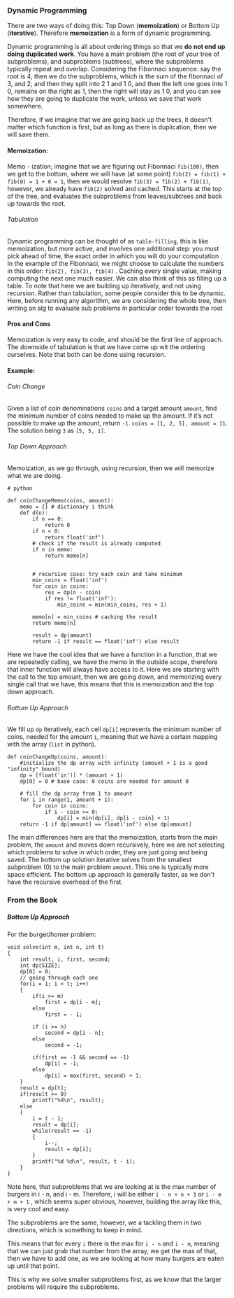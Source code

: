 ### Dynamic Programming
There are two ways of doing this: Top Down (**memoization**) or Bottom Up (**iterative**). 
Therefore **memoization** is a form of dynamic programming. 

Dynamic programming is all about ordering things so that we **do not end up doing duplicated work**. 
You have a main problem (the root of your tree of subproblems), and subproblems (subtrees), where the subproblems typically repeat and overlap. 
Considering the Fibonnaci sequence: say the root is 4, then we do the subproblems, which is the sum of the fibonnaci of 3, and 2, and then they split into 2 1 and 1 0, and then the left one goes into 1 0, remains on the right as 1, then the right will stay as 1 0, and you can see how they are going to duplicate the work, unless we save that work somewhere. 

Therefore, if we imagine that we are going back up the trees, it doesn't matter which function is first, but as long as there is duplication, then we will save them. 

#### Memoization: 
Memo - ization; 
imagine that we are figuring out Fibonnaci `fib(100)`, then we get to the bottom, where we will have (at some point) `fib(2) = fib(1) + fib(0) = 1 + 0 = 1`, then we would resolve `fib(3) = fib(2) + fib(1)`, however, we already have `fib(2)` solved and cached. 
This starts at the top of the tree, and evaluates the subproblems from leaves/subtrees and back up towards the root. 

###### Tabulation
Dynamic programming can be thought of as `table-filling`, this is like memoization, but more active, and involves one additional step: you must pick ahead of time, the exact order in which you will do your computation . In the example of the Fibonnaci, we might choose to calculate the numbers in this order: `fib(2), fib(3), fib(4)` . 
Caching every single value, making computing the next one much easier. 
We can also think of this as filling up a table. 
To note that here we are building up iteratively, and not using recursion. 
Rather than tabulation, some people consider this to be dynamic. 
Here, before running any algorithm, we are considering the whole tree, then writing an alg to evaluate sub problems in particular order towards the root


#### Pros and Cons
Memoization is very easy to code, and should be the first line of approach. 
The downside of tabulation is that we have come up wit the ordering ourselves. 
Note that both can be done using recursion. 


#### Example: 
###### Coin Change
Given a list of coin denominations `coins` and a target amount `amount`, find the minimum number of coins needed to make up the amount. If it’s not possible to make up the amount, return `-1`.
`coins = [1, 2, 5], amount = 11`. 
The solution being `3` as `[5, 5, 1]`. 

###### Top Down Approach
Memoization, as we go through, using recursion, then we will memorize what we are doing. 

```
# python

def coinChangeMemo(coins, amount): 
	memo = {} # dictionary i think
	def d(n): 
		if n == 0: 
			return 0
		if n < 0: 
			return float('inf')
		# check if the result is already computed
		if n in memo: 
			return memo[n]


		# recursive case: try each coin and take minimum
		min_coins = float('inf')
		for coin in coins: 
			res = dp(n - coin)
			if res != float('inf'): 
				min_coins = min(min_coins, res + 1)

		memo[n] = min_coins # caching the result
		return memo[n]

		result = dp(amount)
		return -1 if result == float('inf') else result
```
Here we have the cool idea that we have a function in a function, that we are repeatedly calling, we have the memo in the outside scope, therefore that inner function will always have access to it. 
Here we are starting with the call to the top amount, then we are going down, and memorizing every single call that we have, this means that this is memoization and the top down approach. 

###### Bottum Up Approach
We fill up `dp` iteratively, each cell `dp[i]` represents the minimum number of coins, needed for the amount `i`, meaning that we have a certain mapping with the array (`list` in python). 
```
def coinChangeDp(coins, amount): 
	#initialize the dp array with infinity (amount + 1 is a good "infinity" bound)
	dp = [float('in')] * (amount + 1)
	dp[0] = 0 # base case: 0 coins are needed for amount 0
	
	# fill the dp array from 1 to amount
	for i in range(1, amount + 1): 
		for coin in coins: 
			if i - coin >= 0:
				dp[i] = min(dp[i], dp[i - coin] + 1)
	return -1 if dp[amount] == float('inf') else dp[amount]
```

The main differences here are that the memoization, starts from the main problem, the `amount` and moves down recursively, here we are not selecting which problems to solve in which order, they are just going and being saved. 
The bottom up solution iterative solves from the smallest subproblem (0) to the main problem `amount`. This one is typically more space efficient. 
The bottom up approach is generally faster, as we don't have the recursive overhead of the first. 


### From the Book
##### Bottom Up Approach
For the burger/homer problem:
```
void solve(int m, int n, int t)
{ 
	int result, i, first, second;
	int dp[SIZE];
	dp[0] = 0;
	// going through each one
	for(i = 1; i < t; i++)
	{ 
		if(i >= m)
			first = dp[i - m];
		else 
			first = - 1;

		if (i >= n)
			second = dp[i - n];
		else 
			second = -1;

		if(first == -1 && second == -1)
			dp[i] = -1;
		else 
			dp[i] = max(first, second) + 1;
	}
	result = dp[t];
	if(result >= 0)
		printf("%d\n", result);
	else
	{ 
		i = t - 1;
		result = dp[i];
		while(result == -1)
		{ 
			i--;
			result = dp[i];
		}
		printf("%d %d\n", result, t - i);
	}
}
```

Note here, that subproblems that we are looking at is the max number of burgers in i - n, and i - m.
Therefore, i will be either `i - n + n + 1` or `i - m + m + 1` , which seems super obvious, however, building the array like this, is very cool and easy. 

The subproblems are the same, however, we a tackling them in two directions, which is something to keep in mind. 

This means that for every `i` there is the max for `i - n` and `i - m`, meaning that we can just grab that number from the array, we get the max of that, then we have to add one, as we are looking at how many burgers are eaten up until that point. 

This is why we solve smaller subproblems first, as we know that the larger problems will require the subproblems. 
